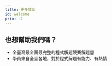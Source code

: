 ```yaml
---
title: 更多贊助
id: welcome
prio: -1
---
```


## 也想幫助我們嗎？

- 全臺灣最全面最完整的程式解題競賽解題營
- 學員來自全臺各地，對於程式解題有能力、有熱情

